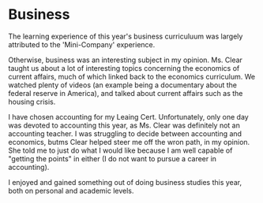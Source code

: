 <html>
<h1>Business</h1>
<body>
  <p>The learning experience of this year's business curriculuum was largely attributed to the 'Mini-Company' experience.</p> 
  <p>Otherwise, business was an interesting subject in my opinion. Ms. Clear taught us about a lot of interesting topics concerning the economics of current affairs, much of which linked back to the economics curriculum. We watched plenty of videos (an example being a documentary about the federal reserve in America), and talked about current affairs such as the housing crisis.</p>
  <p>I have chosen accounting for my Leaing Cert. Unfortunately, only one day was devoted to accounting this year, as Ms. Clear was definitely not an accounting teacher. I was struggling to decide between accounting and economics, butms Clear helped steer me off the wron path, in my opinion. She told me to just do what I would like because I am well capable of "getting the points" in either (I do not want to pursue a career in accounting).</p>
  <p>I enjoyed and gained something out of doing business studies this year, both on personal and academic levels.</p>
</body>
</html>
